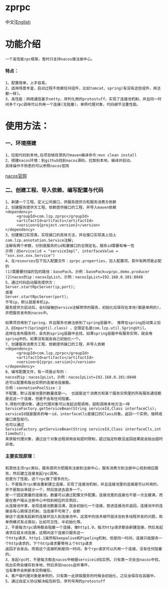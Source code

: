 # zprpc
中文|[English](https://github.com/65487123/zprpc/blob/master/README-EN.md)
# 功能介绍
    一个高性能rpc框架，暂时只支持nacos做注册中心。
#### 特点：
    1、配置简单，上手容易。
    2、适用场景丰富，启动过程不依赖任何组件，比如tomcat、spring(有没有这些组件，用法都一样)。
    3、高性能：网络通信基于netty，序列化用的protostuff。实现了连接池机制，并且同一时间多个rpc调用可以共用一个连接(无阻塞)，单例代理对象，代码细节注重性能。                  
# 	使用方法：
### 一、环境搭建
    1、拉取代码到本地,在项目根目录执行maven编译命令:mvn clean install
    2、搭建nacos环境：到github找到nacos源码，拉取到本地，编译并启动。
    具体操作不熟悉的可以参照nacos官网  
   [nacos官网](https://nacos.io/zh-cn/docs/quick-start.html)
### 二、创建工程、导入依赖、编写配置与代码
    1、新建一个工程，定义公共接口，供服务提供方和服务消费方依赖
    2、创建服务提供方工程，依赖提供接口的工程，并导入maven依赖
    <dependency>
         <groupId>com.lzp.zprpc</groupId>
         <artifactId>artifacts</artifactId>
         <version>${project.version}</version>
    </dependency>
    3、创建接口实现类，实现接口的具体方法，并在接口实现类上加上com.lzp.annotation.Service注解;
    注解有两个参数，分别是服务的id和要接口的全限定名，服务id需要有唯一性
    示例：@Service(id = "serviceImpl", interfaceValue = "xxx.xxx.xxx.Service")
    4、在resources包下加入配置文件：zprpc.properties，加入配置项。其中有两项是必配的
    (1)需要要扫描的包的路径：basePack。示例：basePack=zprpc.demo.producer
    (2)nacos的ip：nacosIpList。示例：nacosIpList=192.168.0.101:8848
    5、通过代码启动服务提供方：
    Server.startRpcServer(ip,port);
    或者
    Server.startRpcServer(port);
    不写ip，默认就是本机ip。
    服务提供方启动后，会扫描被@Service注解修饰的服务，初始化后保存在本地(都是单例的)，并把服务发布到nacos中。
    
    如果项目用到了spring，并且服务也被注册到了spring容器中， 推荐在spring启动类上加入 @Import(SpringUtil.class) ，全限定名是com.lzp.util.SpringUtil。
    这样在发布服务时，会先到spring容器中去找，如果spring容器中有服务实例，就会用spring中的。如果没有就会自己初始化一个。
    7、创建服务消费方工程，依赖提供接口的工程，并导入依赖
    <dependency>
         <groupId>com.lzp.zprpc</groupId>
         <artifactId>artifacts</artifactId>
         <version>${zprpc.version}</version>
    </dependency>
    8、编写配置文件，有一项是必写的：
    nacos的ip：nacosIpList。示例：nacosIpList=192.168.0.101:8848
    还可以配置和每台实例的连接池连接数。
    示例：connetionPoolSize：2
    不配置，默认连接池里的数量就是一。 也就是这个消费方和某个服务实例里的所有服务通信都是走这一个连接，但是不会有任何阻塞。
    9.得到代理对象，通过代理对象可以发起远程调用，就和调用本地方法一样
    ServiceFactory.getServiceBean(String serviceId,Class interfaceCls);
    serviceId就是服务的唯一id，interfaceCls是接口的Class对象。返回一个实例，强转成接口类型就行。
    也可以通过
    ServiceFactory.getServiceBean(String serviceId,Class interfaceCls,int timeOut);
    来获取代理对象，通过这个对象远程调用会有超时限制，超过指定秒数没返回结果就会抛出超时异常。

#### 主要实现原理：
    和其他主流rpc类似，服务提供方把服务注册到注册中心，服务消费方到注册中心找到相应服务，然后建立连接发起rpc调用。
    但是为了性能，这个rpc做了很多优化。
    1、不是每次rpc都会重新建立连接，实现了连接池机制，并且连接池里的连接是可以共用的，并不是取出来就少一个，然后放进去就多一个，
    是一个固定数量的连接池，数量可以通过配置文件配置。连接池里的连接也不是一次全建满，而是在客户端从注册中心中找到相应的实例后，
    从连接池中拿，发现连接池数量没满，就会初始化一个连接，放进连接池并返回。连接池中的连接会有心跳保活机制，当连接不可用了，会断
    掉这个连接发起新的连接并加入到连接池中。这其中的技术细节就涉及到多线程并发的问题，和单例模式有点类似，比如可见性、半初始化等。
    2、不是每次rpc调用都会阻塞一个连接。像http1.0，每次http请求都会新建连接，然后发起请求后就关闭连接，这期间这个连接只服务这一
    个http请求，http1.1虽然有keepalive和Pipeling机制，但是同一时间，连接只能服务一个http请求的，下个http请求要等待上个http请求
    返回才会发出。而我这个连接机制是同一时间，多个rpc请求可以共用一个连接，没有任何阻塞的。
    3、发起rpc时，不是每次都去nacos中根据serviceid找实例。只有第一次会去nacos中找，找出实例会缓存到本地，然后添加nacos监听事件，
    当有事件会刷新本实例缓存。
    4、客户端代理对象是单例的，只有第一此获取服务的时候会初始化，之后会保存在容器中。
    5、通过自定义协议解决粘包拆包，序列号用的protostuff
    
